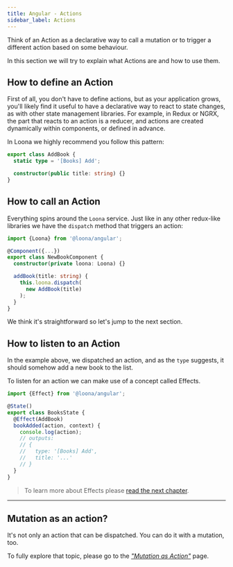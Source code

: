 ```yaml
---
title: Angular - Actions
sidebar_label: Actions
---
```


Think of an Action as a declarative way to call a mutation or to trigger a different action based on some behaviour.

In this section we will try to explain what Actions are and how to use them.

## How to define an Action

First of all, you don't have to define actions, but as your application grows, you'll likely find it useful to have a declarative way to react to state changes, as with other state management libraries. For example, in Redux or NGRX, the part that reacts to an action is a reducer, and actions are created dynamically within components, or defined in advance.

In Loona we highly recommend you follow this pattern:

```typescript
export class AddBook {
  static type = '[Books] Add';

  constructor(public title: string) {}
}
```

## How to call an Action

Everything spins around the `Loona` service. Just like in any other redux-like libraries we have the `dispatch` method that triggers an action:

```typescript
import {Loona} from '@loona/angular';

@Component({...})
export class NewBookComponent {
  constructor(private loona: Loona) {}

  addBook(title: string) {
    this.loona.dispatch(
      new AddBook(title)
    );
  }
}
```

We think it's straightforward so let's jump to the next section.

## How to listen to an Action

In the example above, we dispatched an action, and as the `type` suggests, it should somehow add a new book to the list.

To listen for an action we can make use of a concept called Effects.

```typescript
import {Effect} from '@loona/angular';

@State()
export class BooksState {
  @Effect(AddBook)
  bookAdded(action, context) {
    console.log(action);
    // outputs:
    // {
    //   type: '[Books] Add',
    //   title: '...'
    // }
  }
}
```

> To learn more about Effects please [read the next chapter](./effects).

---

## Mutation as an action?

It's not only an action that can be dispatched. You can do it with a mutation, too.

To fully explore that topic, please go to the [_"Mutation as Action"_](../advanced/mutation-as-action) page.

